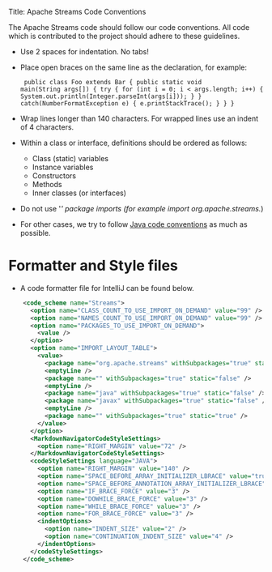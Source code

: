 Title: Apache Streams Code Conventions

The Apache Streams code should follow our code conventions. All code which
is contributed to the project should adhere to these guidelines.

* Use 2 spaces for indentation. No tabs!
* Place open braces on the same line as the declaration, for example:
        <pre><code>
public class Foo extends Bar {
  public static void main(String args[]) {
    try {
      for (int i = 0; i < args.length; i++) {
        System.out.println(Integer.parseInt(args[i]));
      }
    }
    catch(NumberFormatException e) {
      e.printStackTrace();
    }
  }
}
        </code></pre>
* Wrap lines longer than 140 characters. For wrapped lines use an indent of 4 characters.
* Within a class or interface, definitions should be ordered as follows:
    * Class (static) variables
    * Instance variables
    * Constructors
    * Methods
    * Inner classes (or interfaces)

* Do not use '*' package imports (for example import org.apache.streams.*)
* For other cases, we try to follow
  [Java code conventions](http://www.oracle.com/technetwork/java/codeconventions-150003.pdf) as much as possible.

# Formatter and Style files
* A code formatter file for IntelliJ can be found below.
```xml
    <code_scheme name="Streams">
      <option name="CLASS_COUNT_TO_USE_IMPORT_ON_DEMAND" value="99" />
      <option name="NAMES_COUNT_TO_USE_IMPORT_ON_DEMAND" value="99" />
      <option name="PACKAGES_TO_USE_IMPORT_ON_DEMAND">
        <value />
      </option>
      <option name="IMPORT_LAYOUT_TABLE">
        <value>
          <package name="org.apache.streams" withSubpackages="true" static="false" />
          <emptyLine />
          <package name="" withSubpackages="true" static="false" />
          <emptyLine />
          <package name="java" withSubpackages="true" static="false" />
          <package name="javax" withSubpackages="true" static="false" />
          <emptyLine />
          <package name="" withSubpackages="true" static="true" />
        </value>
      </option>
      <MarkdownNavigatorCodeStyleSettings>
        <option name="RIGHT_MARGIN" value="72" />
      </MarkdownNavigatorCodeStyleSettings>
      <codeStyleSettings language="JAVA">
        <option name="RIGHT_MARGIN" value="140" />
        <option name="SPACE_BEFORE_ARRAY_INITIALIZER_LBRACE" value="true" />
        <option name="SPACE_BEFORE_ANNOTATION_ARRAY_INITIALIZER_LBRACE" value="true" />
        <option name="IF_BRACE_FORCE" value="3" />
        <option name="DOWHILE_BRACE_FORCE" value="3" />
        <option name="WHILE_BRACE_FORCE" value="3" />
        <option name="FOR_BRACE_FORCE" value="3" />
        <indentOptions>
          <option name="INDENT_SIZE" value="2" />
          <option name="CONTINUATION_INDENT_SIZE" value="4" />
        </indentOptions>
      </codeStyleSettings>
    </code_scheme>
 ```
